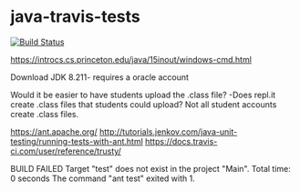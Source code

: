 # java-travis-tests
[![Build Status](https://travis-ci.com/mrsimonsen/java-travis-tests.svg?branch=master)](https://travis-ci.com/mrsimonsen/java-travis-tests)

https://introcs.cs.princeton.edu/java/15inout/windows-cmd.html

Download JDK 8.211- requires a oracle account

Would it be easier to have students upload the .class file?
-Does repl.it create .class files that students could upload? Not all student accounts create .class files.

https://ant.apache.org/
http://tutorials.jenkov.com/java-unit-testing/running-tests-with-ant.html
https://docs.travis-ci.com/user/reference/trusty/

BUILD FAILED
Target "test" does not exist in the project "Main".
Total time: 0 seconds
The command "ant test" exited with 1.
